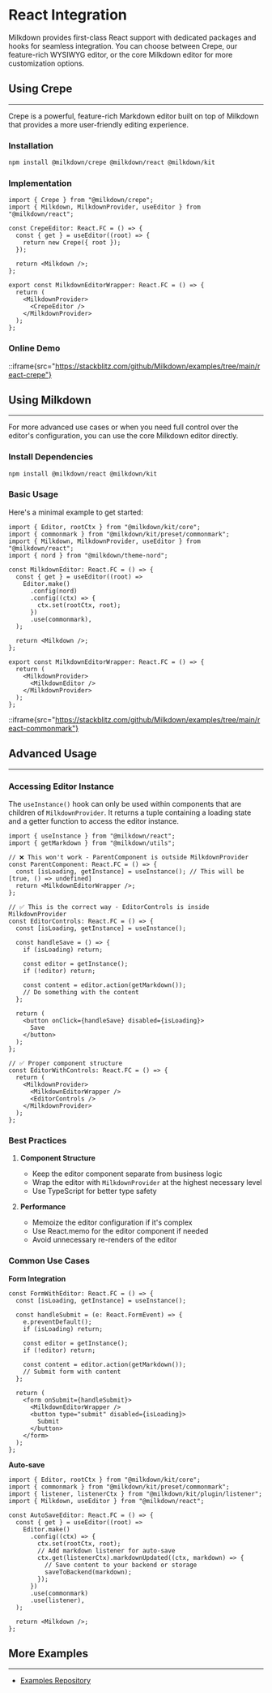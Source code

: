# React Integration

Milkdown provides first-class React support with dedicated packages and hooks for seamless integration. You can choose between Crepe, our feature-rich WYSIWYG editor, or the core Milkdown editor for more customization options.

## Using Crepe

---

Crepe is a powerful, feature-rich Markdown editor built on top of Milkdown that provides a more user-friendly editing experience.

### Installation

```bash
npm install @milkdown/crepe @milkdown/react @milkdown/kit
```

### Implementation

```tsx
import { Crepe } from "@milkdown/crepe";
import { Milkdown, MilkdownProvider, useEditor } from "@milkdown/react";

const CrepeEditor: React.FC = () => {
  const { get } = useEditor((root) => {
    return new Crepe({ root });
  });

  return <Milkdown />;
};

export const MilkdownEditorWrapper: React.FC = () => {
  return (
    <MilkdownProvider>
      <CrepeEditor />
    </MilkdownProvider>
  );
};
```

### Online Demo

::iframe{src="https://stackblitz.com/github/Milkdown/examples/tree/main/react-crepe"}

## Using Milkdown

---

For more advanced use cases or when you need full control over the editor's configuration, you can use the core Milkdown editor directly.

### Install Dependencies

```bash
npm install @milkdown/react @milkdown/kit
```

### Basic Usage

Here's a minimal example to get started:

```tsx
import { Editor, rootCtx } from "@milkdown/kit/core";
import { commonmark } from "@milkdown/kit/preset/commonmark";
import { Milkdown, MilkdownProvider, useEditor } from "@milkdown/react";
import { nord } from "@milkdown/theme-nord";

const MilkdownEditor: React.FC = () => {
  const { get } = useEditor((root) =>
    Editor.make()
      .config(nord)
      .config((ctx) => {
        ctx.set(rootCtx, root);
      })
      .use(commonmark),
  );

  return <Milkdown />;
};

export const MilkdownEditorWrapper: React.FC = () => {
  return (
    <MilkdownProvider>
      <MilkdownEditor />
    </MilkdownProvider>
  );
};
```

::iframe{src="https://stackblitz.com/github/Milkdown/examples/tree/main/react-commonmark"}

## Advanced Usage

---

### Accessing Editor Instance

The `useInstance()` hook can only be used within components that are children of `MilkdownProvider`. It returns a tuple containing a loading state and a getter function to access the editor instance.

```tsx
import { useInstance } from "@milkdown/react";
import { getMarkdown } from "@milkdown/utils";

// ❌ This won't work - ParentComponent is outside MilkdownProvider
const ParentComponent: React.FC = () => {
  const [isLoading, getInstance] = useInstance(); // This will be [true, () => undefined]
  return <MilkdownEditorWrapper />;
};

// ✅ This is the correct way - EditorControls is inside MilkdownProvider
const EditorControls: React.FC = () => {
  const [isLoading, getInstance] = useInstance();

  const handleSave = () => {
    if (isLoading) return;

    const editor = getInstance();
    if (!editor) return;

    const content = editor.action(getMarkdown());
    // Do something with the content
  };

  return (
    <button onClick={handleSave} disabled={isLoading}>
      Save
    </button>
  );
};

// ✅ Proper component structure
const EditorWithControls: React.FC = () => {
  return (
    <MilkdownProvider>
      <MilkdownEditorWrapper />
      <EditorControls />
    </MilkdownProvider>
  );
};
```

### Best Practices

1. **Component Structure**

   - Keep the editor component separate from business logic
   - Wrap the editor with `MilkdownProvider` at the highest necessary level
   - Use TypeScript for better type safety

2. **Performance**

   - Memoize the editor configuration if it's complex
   - Use React.memo for the editor component if needed
   - Avoid unnecessary re-renders of the editor

### Common Use Cases

**Form Integration**

```tsx
const FormWithEditor: React.FC = () => {
  const [isLoading, getInstance] = useInstance();

  const handleSubmit = (e: React.FormEvent) => {
    e.preventDefault();
    if (isLoading) return;

    const editor = getInstance();
    if (!editor) return;

    const content = editor.action(getMarkdown());
    // Submit form with content
  };

  return (
    <form onSubmit={handleSubmit}>
      <MilkdownEditorWrapper />
      <button type="submit" disabled={isLoading}>
        Submit
      </button>
    </form>
  );
};
```

**Auto-save**

```tsx
import { Editor, rootCtx } from "@milkdown/kit/core";
import { commonmark } from "@milkdown/kit/preset/commonmark";
import { listener, listenerCtx } from "@milkdown/kit/plugin/listener";
import { Milkdown, useEditor } from "@milkdown/react";

const AutoSaveEditor: React.FC = () => {
  const { get } = useEditor((root) =>
    Editor.make()
      .config((ctx) => {
        ctx.set(rootCtx, root);
        // Add markdown listener for auto-save
        ctx.get(listenerCtx).markdownUpdated((ctx, markdown) => {
          // Save content to your backend or storage
          saveToBackend(markdown);
        });
      })
      .use(commonmark)
      .use(listener),
  );

  return <Milkdown />;
};
```

## More Examples

---

- [Examples Repository](https://github.com/Milkdown/examples)
